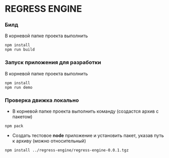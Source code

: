 # REGRESS ENGINE

### Билд

В корневой папке проекта выполнить

```
npm install
npm run build
```

### Запуск приложения для разработки

В корневой папке проекта выполнить

```
npm install
npm run demo
```

### Проверка движка локально

- В корневой папке проекта выполнить команду (создастся архив с пакетом)

```
npm pack
```

- Создать тестовое **node** приложение и установить пакет, указав путь к архиву (можно относительный)

```
npm install ../regress-engine/regress-engine-0.0.1.tgz
```
